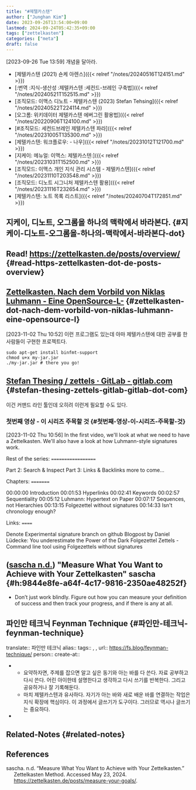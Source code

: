 ```yaml
---
title: "#제텔카스텐"
author: ["Junghan Kim"]
date: 2023-09-26T13:54:00+09:00
lastmod: 2024-09-24T05:42:35+09:00
tags: ["zettelkasten"]
categories: ["meta"]
draft: false
---
```


<span class="timestamp-wrapper"><span class="timestamp">[2023-09-26 Tue 13:59] </span></span> 개념을 달아라.

-   [제텔카스텐 (2021) 숀케 아렌스]({{< relref "/notes/20240516T124151.md" >}})
-   [:번역 :지식-생산성 :제텔카스텐 :세컨드-브레인 구축법]({{< relref "/notes/20240521T152515.md" >}})
-   [조직모드: 이맥스 디노트 - 제텔카스텐 (2023) Stefan Tehsing]({{< relref "/notes/20240522T224114.md" >}})
-   [오그롬: 위키데이터 제텔카스텐 에버그린 활용법]({{< relref "/notes/20220906T124100.md" >}})
-   [#조직모드: 세컨드브레인 제텔카스텐 파라]({{< relref "/notes/20231005T135300.md" >}})
-   [제텔카스텐: 워크플로우: - 나우]({{< relref "/notes/20231012T121700.md" >}})
-   [지케이: 메뉴얼: 이맥스: 제텔카스텐:]({{< relref "/notes/20231031T152500.md" >}})
-   [조직모드: 이맥스 개인 지식 관리 시스템 - 제텔카스텐]({{< relref "/notes/20231110T203548.md" >}})
-   [조직모드: 디노트 시그니처 제텔카스텐 활용]({{< relref "/notes/20231116T232654.md" >}})
-   [제텔카스텐: 노트 목록 리스트]({{< relref "/notes/20240704T172851.md" >}})


## 지케이, 디노트, 오그롬을 하나의 맥락에서 바라본다. {#지케이-디노트-오그롬을-하나의-맥락에서-바라본다-dot}


## Read! <https://zettelkasten.de/posts/overview/> {#read-https-zettelkasten-dot-de-posts-overview}


## [Zettelkasten. Nach dem Vorbild von Niklas Luhmann - Eine OpenSource-L-](http://zettelkasten.danielluedecke.de/) {#zettelkasten-dot-nach-dem-vorbild-von-niklas-luhmann-eine-opensource-l}

<span class="timestamp-wrapper"><span class="timestamp">[2023-11-02 Thu 10:52] </span></span> 이런 프로그램도 있는데 아마 제텔카스텐에 대한 공부를 한 사람들이 구현한 프로젝트다.

```text
sudo apt-get install binfmt-support
chmod u+x my-jar.jar
./my-jar.jar # there you go!
```


## [Stefan Thesing / zettels · GitLab - gitlab.com](https://gitlab.com/sthesing/zettels) {#stefan-thesing-zettels-gitlab-gitlab-dot-com}



이건 커맨드 라인 툴인데 오히려 이런게 필요할 수도 있다.


### 첫번째 영상 - 이 시리즈 주목할 것 {#첫번째-영상-이-시리즈-주목할-것}

<span class="timestamp-wrapper"><span class="timestamp">[2023-11-02 Thu 10:56]</span></span> In the first video, we'll look at what we need to have a Zettelkasten. We'll also have a look at how Luhmann-style signatures work.

Rest of the series: `=================`

Part 2: Search &amp; Inspect Part 3: Links &amp; Backlinks more to come...

Chapters: `=======`

00:00:00 Introduction 00:01:53 Hyperlinks 00:02:41 Keywords 00:02:57 Sequentiality 00:05:12 Luhmann: Hypertext on Paper 00:07:17 Sequences, not Hierarchies 00:13:15 Folgezettel without signatures 00:14:33 Isn't chronology enough?

Links: `====`

Denote Experimental signature branch on github Blogpost by Daniel Lüdecke: You underestimate the Power of the Dark Folgezettel Zettels - Command line tool using Folgezettels without signatures


## (<a href="#citeproc_bib_item_1">sascha n.d.</a>) "Measure What You Want to Achieve with Your Zettelkasten" sascha {#h:9844e8fe-a64f-4c17-9816-2350ae48252f}

-   Don’t just work blindly. Figure out how you can measure your definition of success and then track your progress, and if there is any at all.


## 파인만 테크닉 Feynman Technique {#파인만-테크닉-feynman-technique}

translate:: 파인만 테크닉 alias:: tags:: , , url:: <https://fs.blog/feynman-technique/> person:: create-at::

-   -   요약하자면, 주제를 잡으면 알고 싶은 동기와 아는 바를 다 쓴다. 자료 공부하고 다시 쓴다. 어린 아이한테 설명한다고 생각하고 다시 쓰기를 반복한다. 그리고 공유하거나 잘 기록해둔다.
    -   마치 제텔카스텐과 유사하다. 자기가 아는 바와 새로 배운 바를 연결하는 작업은 지식 확장에 핵심이다. 이 과정에서 글쓰기가 도구이다. 그러므로 역시나 글쓰기는 중요하다.
-


## Related-Notes {#related-notes}

## References

<style>.csl-entry{text-indent: -1.5em; margin-left: 1.5em;}</style><div class="csl-bib-body">
  <div class="csl-entry"><a id="citeproc_bib_item_1"></a>sascha. n.d. “Measure What You Want to Achieve with Your Zettelkasten.” Zettelkasten Method. Accessed May 23, 2024. <a href="https://zettelkasten.de/posts/measure-your-goals/">https://zettelkasten.de/posts/measure-your-goals/</a>.</div>
</div>
